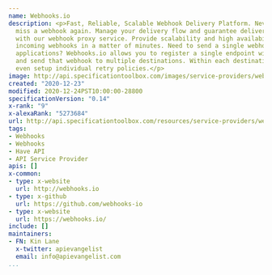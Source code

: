 ```yaml
---
name: Webhooks.io
description: <p>Fast, Reliable, Scalable Webhook Delivery Platform. Never drop or
  miss a webhook again. Manage your delivery flow and guarantee delivery to your applications
  with our webhook proxy service. Provide scalability and high availability to your
  incoming webhooks in a matter of minutes. Need to send a single webhook to multiple
  applications? Webhooks.io allows you to register a single endpoint with your vendor
  and send that webhook to multiple destinations. Within each destination, you can
  even setup individual retry policies.</p>
image: http://api.specificationtoolbox.com/images/service-providers/webhooks-io.jpg
created: "2020-12-23"
modified: 2020-12-24PST10:00:00-28800
specificationVersion: "0.14"
x-rank: "9"
x-alexaRank: "5273684"
url: http://api.specificationtoolbox.com/resources/service-providers/webhooks-io/
tags:
- Webhooks
- Webhooks
- Have API
- API Service Provider
apis: []
x-common:
- type: x-website
  url: http://webhooks.io
- type: x-github
  url: https://github.com/webhooks-io
- type: x-website
  url: https://webhooks.io/
include: []
maintainers:
- FN: Kin Lane
  x-twitter: apievangelist
  email: info@apievangelist.com
...
```

